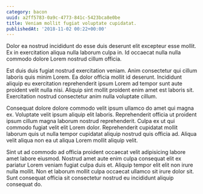 ```yaml
---
category: bacon
uuid: a2ff5783-0a9c-4773-841c-5423bca8e0be
title: Veniam mollit fugiat voluptate cupidatat.
publishedAt: '2018-11-02 00:22+00:00'
---
```


Dolor ea nostrud incididunt do esse duis deserunt elit excepteur esse mollit. Ex in exercitation aliqua nulla laborum culpa in. Id occaecat nulla nulla commodo dolore Lorem nostrud cillum officia.

Est duis duis fugiat nostrud exercitation veniam. Anim consectetur qui cillum laboris quis minim Lorem. Ea dolor officia mollit id deserunt. Incididunt aliquip eu exercitation reprehenderit ipsum Lorem ad tempor sunt aute proident velit nulla nisi. Aliquip sint mollit proident enim amet est laboris sit. Exercitation nostrud consectetur anim nulla voluptate cillum.

Consequat dolore dolore commodo velit ipsum ullamco do amet qui magna ex. Voluptate velit ipsum aliquip elit laboris. Reprehenderit officia ut proident ipsum cillum magna laborum nostrud reprehenderit. Culpa ex ut qui commodo fugiat velit elit Lorem dolor. Reprehenderit cupidatat mollit laborum quis ut nulla tempor cupidatat aliquip nostrud quis officia ad. Aliqua velit aliqua non ea ut aliqua Lorem mollit aliquip velit.

Sint ut ad commodo ad officia proident occaecat velit adipisicing labore amet labore eiusmod. Nostrud amet aute enim culpa consequat elit ex pariatur Lorem veniam fugiat culpa duis et. Aliquip tempor elit elit non irure nulla mollit. Non et laborum mollit culpa occaecat ullamco sit irure dolor sit. Sunt consequat officia sit consectetur nostrud eu incididunt aliquip consequat do.